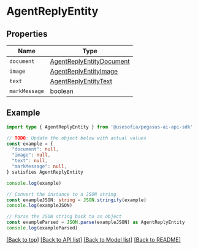 
# AgentReplyEntity


## Properties

Name | Type
------------ | -------------
`document` | [AgentReplyEntityDocument](AgentReplyEntityDocument.md)
`image` | [AgentReplyEntityImage](AgentReplyEntityImage.md)
`text` | [AgentReplyEntityText](AgentReplyEntityText.md)
`markMessage` | boolean

## Example

```typescript
import type { AgentReplyEntity } from '@usesofia/pegasus-ai-api-sdk'

// TODO: Update the object below with actual values
const example = {
  "document": null,
  "image": null,
  "text": null,
  "markMessage": null,
} satisfies AgentReplyEntity

console.log(example)

// Convert the instance to a JSON string
const exampleJSON: string = JSON.stringify(example)
console.log(exampleJSON)

// Parse the JSON string back to an object
const exampleParsed = JSON.parse(exampleJSON) as AgentReplyEntity
console.log(exampleParsed)
```

[[Back to top]](#) [[Back to API list]](../README.md#api-endpoints) [[Back to Model list]](../README.md#models) [[Back to README]](../README.md)


